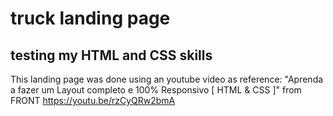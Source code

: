 # truck landing page
## testing my HTML and CSS skills

This landing page was done using an youtube video as reference:  "Aprenda a fazer um Layout completo e 100% Responsivo [ HTML & CSS ]" from FRONT
https://youtu.be/rzCyQRw2bmA


